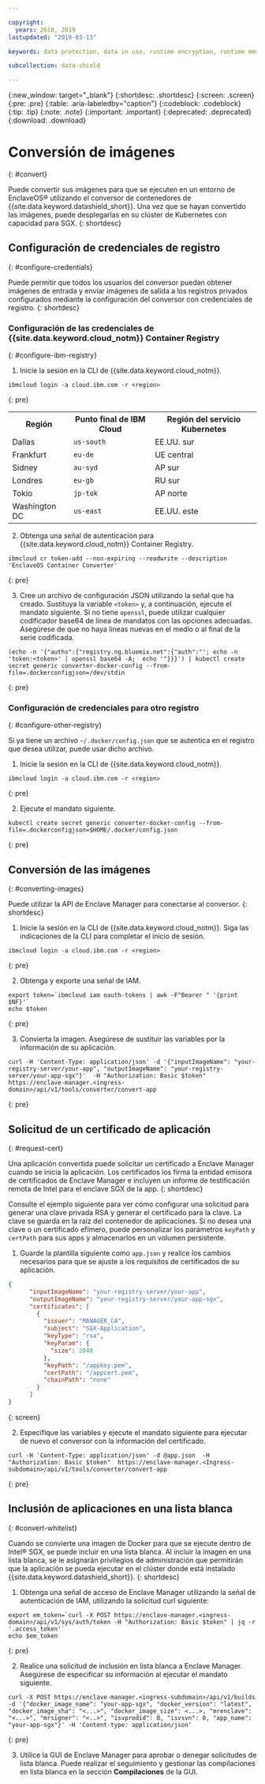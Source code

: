 ```yaml
---

copyright:
  years: 2018, 2019
lastupdated: "2019-03-13"

keywords: data protection, data in use, runtime encryption, runtime memory encryption, encrypted memory, intel sgx, software guard extensions, fortanix runtime encryption

subcollection: data-shield

---
```


{:new_window: target="_blank"}
{:shortdesc: .shortdesc}
{:screen: .screen}
{:pre: .pre}
{:table: .aria-labeledby="caption"}
{:codeblock: .codeblock}
{:tip: .tip}
{:note: .note}
{:important: .important}
{:deprecated: .deprecated}
{:download: .download}

# Conversión de imágenes
{: #convert}

Puede convertir sus imágenes para que se ejecuten en un entorno de EnclaveOS® utilizando el conversor de contenedores de {{site.data.keyword.datashield_short}}. Una vez que se hayan convertido las imágenes, puede desplegarlas en su clúster de Kubernetes con capacidad para SGX.
{: shortdesc}


## Configuración de credenciales de registro
{: #configure-credentials}

Puede permitir que todos los usuarios del conversor puedan obtener imágenes de entrada y enviar imágenes de salida a los registros privados configurados mediante la configuración del conversor con credenciales de registro.
{: shortdesc}

### Configuración de las credenciales de {{site.data.keyword.cloud_notm}} Container Registry
{: #configure-ibm-registry}

1. Inicie la sesión en la CLI de {{site.data.keyword.cloud_notm}}.

  ```
  ibmcloud login -a cloud.ibm.com -r <region>
  ```
  {: pre}

  <table>
    <tr>
      <th>Región</th>
      <th>Punto final de IBM Cloud</th>
      <th>Región del servicio Kubernetes</th>
    </tr>
    <tr>
      <td>Dallas</td>
      <td><code>us-south</code></td>
      <td>EE.UU. sur</td>
    </tr>
    <tr>
      <td>Frankfurt</td>
      <td><code>eu-de</code></td>
      <td>UE central</td>
    </tr>
    <tr>
      <td>Sídney</td>
      <td><code>au-syd</code></td>
      <td>AP sur</td>
    </tr>
    <tr>
      <td>Londres</td>
      <td><code>eu-gb</code></td>
      <td>RU sur</td>
    </tr>
    <tr>
      <td>Tokio</td>
      <td><code>jp-tok</code></td>
      <td>AP norte</td>
    </tr>
    <tr>
      <td>Washington DC</td>
      <td><code>us-east</code></td>
      <td>EE.UU. este</td>
    </tr>
  </table>

2. Obtenga una señal de autenticación para {{site.data.keyword.cloud_notm}} Container Registry.

  ```
  ibmcloud cr token-add --non-expiring --readwrite --description 'EnclaveOS Container Converter'
  ```
  {: pre}

3. Cree un archivo de configuración JSON utilizando la señal que ha creado. Sustituya la variable `<token>` y, a continuación, ejecute el mandato siguiente. Si no tiene `openssl`, puede utilizar cualquier codificador base64 de línea de mandatos con las opciones adecuadas. Asegúrese de que no haya líneas nuevas en el medio o al final de la serie codificada.

  ```
  (echo -n '{"auths":{"registry.ng.bluemix.net":{"auth":"'; echo -n 'token:<token>' | openssl base64 -A;  echo '"}}}') | kubectl create secret generic converter-docker-config --from-file=.dockerconfigjson=/dev/stdin
  ```
  {: pre}

### Configuración de credenciales para otro registro
{: #configure-other-registry}

Si ya tiene un archivo `~/.docker/config.json` que se autentica en el registro que desea utilizar, puede usar dicho archivo.

1. Inicie la sesión en la CLI de {{site.data.keyword.cloud_notm}}.

  ```
  ibmcloud login -a cloud.ibm.com -r <region>
  ```
  {: pre}

2. Ejecute el mandato siguiente.

  ```
  kubectl create secret generic converter-docker-config --from-file=.dockerconfigjson=$HOME/.docker/config.json
  ```
  {: pre}



## Conversión de las imágenes
{: #converting-images}

Puede utilizar la API de Enclave Manager para conectarse al conversor.
{: shortdesc}

1. Inicie la sesión en la CLI de {{site.data.keyword.cloud_notm}}. Siga las indicaciones de la CLI para completar el inicio de sesión.

  ```
  ibmcloud login -a cloud.ibm.com -r <region>
  ```
  {: pre}

2. Obtenga y exporte una señal de IAM.

  ```
  export token=`ibmcloud iam oauth-tokens | awk -F"Bearer " '{print $NF}'`
  echo $token
  ```
  {: pre}

3. Convierta la imagen. Asegúrese de sustituir las variables por la información de su aplicación.

  ```
  curl -H 'Content-Type: application/json' -d '{"inputImageName": "your-registry-server/your-app", "outputImageName": "your-registry-server/your-app-sgx"}'  -H "Authorization: Basic $token"  https://enclave-manager.<ingress-domain>/api/v1/tools/converter/convert-app
  ```
  {: pre}



## Solicitud de un certificado de aplicación
{: #request-cert}

Una aplicación convertida puede solicitar un certificado a Enclave Manager cuando se inicia la aplicación. Los certificados los firma la entidad emisora de certificados de Enclave Manager e incluyen un informe de testificación remota de Intel para el enclave SGX de la app.
{: shortdesc}

Consulte el ejemplo siguiente para ver cómo configurar una solicitud para generar una clave privada RSA y generar el certificado para la clave. La clave se guarda en la raíz del contenedor de aplicaciones. Si no desea una clave o un certificado efímero, puede personalizar los parámetros `keyPath` y `certPath` para sus apps y almacenarlos en un volumen persistente.

1. Guarde la plantilla siguiente como `app.json` y realice los cambios necesarios para que se ajuste a los requisitos de certificados de su aplicación.

 ```json
 {
       "inputImageName": "your-registry-server/your-app",
       "outputImageName": "your-registry-server/your-app-sgx",
       "certificates": [
         {
           "issuer": "MANAGER_CA",
           "subject": "SGX-Application",
           "keyType": "rsa",
           "keyParam": {
             "size": 2048
           },
           "keyPath": "/appkey.pem",
           "certPath": "/appcert.pem",
           "chainPath": "none"
         }
       ]
 }
 ```
 {: screen}

2. Especifique las variables y ejecute el mandato siguiente para ejecutar de nuevo el conversor con la información del certificado.

 ```
 curl -H 'Content-Type: application/json' -d @app.json  -H "Authorization: Basic $token"  https://enclave-manager.<Ingress-subdomain>/api/v1/tools/converter/convert-app
 ```
 {: pre}


## Inclusión de aplicaciones en una lista blanca
{: #convert-whitelist}

Cuando se convierte una imagen de Docker para que se ejecute dentro de Intel® SGX, se puede incluir en una lista blanca. Al incluir la imagen en una lista blanca, se le asignarán privilegios de administración que permitirán que la aplicación se pueda ejecutar en el clúster donde está instalado {{site.data.keyword.datashield_short}}.
{: shortdesc}

1. Obtenga una señal de acceso de Enclave Manager utilizando la señal de autenticación de IAM, utilizando la solicitud curl siguiente:

  ```
  export em_token=`curl -X POST https://enclave-manager.<ingress-domain>/api/v1/sys/auth/token -H "Authorization: Basic $token" | jq -r '.access_token'`
  echo $em_token
  ```
  {: pre}

2. Realice una solicitud de inclusión en lista blanca a Enclave Manager. Asegúrese de especificar su información al ejecutar el mandato siguiente.

  ```
  curl -X POST https://enclave-manager.<ingress-subdomain>/api/v1/builds -d '{"docker_image_name": "your-app-sgx", "docker_version": "latest", "docker_image_sha": "<...>", "docker_image_size": <...>, "mrenclave": "<...>", "mrsigner": "<..>", "isvprodid": 0, "isvsvn": 0, "app_name": "your-app-sgx"}' -H 'Content-type: application/json'
  ```
  {: pre}

3. Utilice la GUI de Enclave Manager para aprobar o denegar solicitudes de lista blanca. Puede realizar el seguimiento y gestionar las compilaciones en lista blanca en la sección **Compilaciones** de la GUI.
